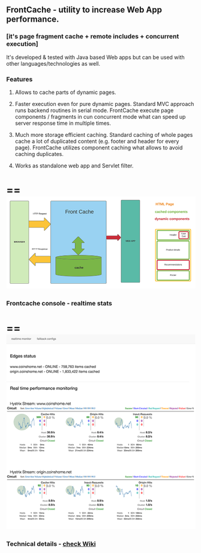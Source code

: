 
## FrontCache - utility to increase Web App performance.

### [it's page fragment cache + remote includes + concurrent execution]

It's developed & tested with Java based Web apps but can be used with other languages/technologies as well. 

### Features

1. Allows to cache parts of dynamic pages.

2. Faster execution even for pure dynamic pages.
   Standard MVC approach runs backend routines in serial mode.
   FrontCache execute page components / fragments in cun concurrent mode what can speed up server response time in multiple times.
   
3. Much more storage efficient caching. 
   Standard caching of whole pages cache a lot of duplicated content (e.g. footer and header for every page).
   FrontCache utilizes component caching what allows to avoid caching duplicates. 

4. Works as standalone web app and Servlet filter.

==
![Alt](doc/how-it-works.png "Frontcache overview")
==

### Frontcache console - realtime stats
==
![Alt](doc/fc-console-screen.png "Frontcache console demo")
==

### Technical details - [check Wiki](https://github.com/eternita/frontcache/wiki "check Wiki")
